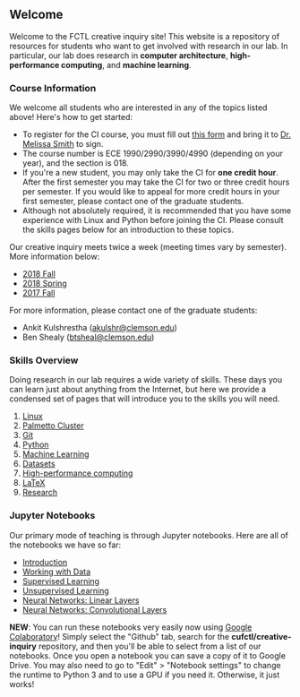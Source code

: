 ## Welcome

Welcome to the FCTL creative inquiry site! This website is a repository of resources for students who want to get involved with research in our lab. In particular, our lab does research in __computer architecture__, __high-performance computing__, and __machine learning__.

### Course Information

We welcome all students who are interested in any of the topics listed above! Here's how to get started:

- To register for the CI course, you must fill out [this form](https://www.clemson.edu/cecas/departments/ece/document_resource/undergrad/CI_Approval_Form.pdf) and bring it to [Dr. Melissa Smith](https://www.clemson.edu/cecas/departments/ece/faculty_staff/faculty/msmith.html) to sign.
- The course number is ECE 1990/2990/3990/4990 (depending on your year), and the section is 018.
- If you're a new student, you may only take the CI for __one credit hour__. After the first semester you may take the CI for two or three credit hours per semester. If you would like to appeal for more credit hours in your first semester, please contact one of the graduate students.
- Although not absolutely required, it is recommended that you have some experience with Linux and Python before joining the CI. Please consult the skills pages below for an introduction to these topics.

Our creative inquiry meets twice a week (meeting times vary by semester). More information below:

- [2018 Fall](course-info/2018-fall.md)
- [2018 Spring](course-info/2018-spring.md)
- [2017 Fall](course-info/2017-fall.md)

For more information, please contact one of the graduate students:

- Ankit Kulshrestha (akulshr@clemson.edu)
- Ben Shealy (btsheal@clemson.edu)

### Skills Overview

Doing research in our lab requires a wide variety of skills. These days you can learn just about anything from the Internet, but here we provide a condensed set of pages that will introduce you to the skills you will need.

1. [Linux](skills/linux.md)
2. [Palmetto Cluster](skills/palmetto-cluster.md)
3. [Git](skills/git.md)
4. [Python](skills/python.md)
5. [Machine Learning](skills/machine-learning.md)
6. [Datasets](skills/datasets.md)
7. [High-performance computing](skills/hpc.md)
8. [LaTeX](skills/latex.md)
9. [Research](skills/research.md)

### Jupyter Notebooks

Our primary mode of teaching is through Jupyter notebooks. Here are all of the notebooks we have so far:

- [Introduction](notebooks/introduction.ipynb)
- [Working with Data](notebooks/data-visualization.ipynb)
- [Supervised Learning](notebooks/supervised-learning.ipynb)
- [Unsupervised Learning](notebooks/unsupervised-learning.ipynb)
- [Neural Networks: Linear Layers](notebooks/neural-networks-linear.ipynb)
- [Neural Networks: Convolutional Layers](notebooks/neural-networks-conv.ipynb)

__NEW__: You can run these notebooks very easily now using [Google Colaboratory](https://colab.research.google.com/)! Simply select the "Github" tab, search for the __cufctl/creative-inquiry__ repository, and then you'll be able to select from a list of our notebooks. Once you open a notebook you can save a copy of it to Google Drive. You may also need to go to "Edit" > "Notebook settings" to change the runtime to Python 3 and to use a GPU if you need it. Otherwise, it just works!

<!--
### Projects
We have a number of ongoing research projects that undergraduates can get involved in. More information to come!
- [Face recognition](face-recognition/)
- [Object detection](object-detection/)
- Genomic data
-->
